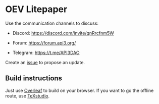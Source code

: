 # OEV Litepaper

Use the communication channels to discuss:

* Discord: https://discord.com/invite/qnRrcfnm5W

* Forum: https://forum.api3.org/

* Telegram: https://t.me/API3DAO

Create an [issue](https://github.com/api3dao/oev-litepaper/issues) to propose an update.

## Build instructions

Just use [Overleaf](https://www.overleaf.com) to build on your browser.
If you want to go the offline route, use [TeXstudio](https://www.texstudio.org/).
